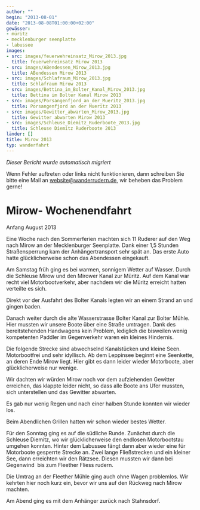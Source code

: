 ```yaml
---
author: ""
begin: "2013-08-01"
date: "2013-08-08T01:00:00+02:00"
gewässer:
- müritz
- mecklenburger seenplatte
- labussee
images:
- src: images/feuerwehreinsatz_Mirow_2013.jpg
  title: feuerwehreinsatz Mirow 2013
- src: images/ABendessen_Mirow_2013.jpg
  title: ABendessen Mirow 2013
- src: images/Schlafraum_Mirow_2013.jpg
  title: Schlafraum Mirow 2013
- src: images/Bettina_im_Bolter_Kanal_Mirow_2013.jpg
  title: Bettina im Bolter Kanal Mirow 2013
- src: images/Porsangenfjord_an_der_Mueritz_2013.jpg
  title: Porsangenfjord an der Mueritz 2013
- src: images/Gewitter_abwarten_Mirow_2013.jpg
  title: Gewitter abwarten Mirow 2013
- src: images/Schleuse_Diemitz_Ruderboote_2013.jpg
  title: Schleuse Diemitz Ruderboote 2013
länder: []
title: Mirow 2013
typ: wanderfahrt
---
```



*Dieser Bericht wurde automatisch migriert*

Wenn Fehler auftreten oder links nicht funktionieren, dann schreiben Sie bitte eine Mail an website@wanderrudern.de, wir beheben das Problem gerne!



# Mirow- Wochenendfahrt


Anfang August 2013

Eine Woche nach den Sommerferien machten sich 11 Ruderer auf den Weg nach Mirow an der Mecklenburger Seenplatte. Dank einer 1,5 Stunden Straßensperrung kam der Anhängertransport sehr spät an. Das erste Auto hatte glücklicherweise schon das Abendessen eingekauft.

Am Samstag früh ging es bei warmen, sonnigem Wetter auf Wasser. Durch die Schleuse Mirow und den Mirower Kanal zur Müritz. Auf dem Kanal war recht viel Motorbootverkehr, aber nachdem wir die Müritz erreicht hatten verteilte es sich.

Direkt vor der Ausfahrt des Bolter Kanals legten wir an einem Strand an und gingen baden.

Danach weiter durch die alte Wasserstrasse Bolter Kanal zur Bolter Mühle. Hier mussten wir unsere Boote über eine Straße umtragen. Dank des bereitstehenden Handwagens kein Problem, lediglich die bisweilen wenig kompetenten Paddler im Gegenverkehr waren ein kleines Hindernis.

Die folgende Strecke sind abwechselnd Kanalstücken und kleine Seen. Motorbootfrei und sehr idyllisch. Ab dem Leppinsee beginnt eine Seenkette, an deren Ende Mirow liegt. Hier gibt es dann leider wieder Motorboote, aber glücklicherweise nur wenige.

Wir dachten wir würden Mirow noch vor dem aufziehenden Gewitter erreichen, das klappte leider nicht, so dass alle Boote ans Ufer mussten, sich unterstellen und das Gewitter abwarten.

Es gab nur wenig Regen und nach einer halben Stunde konnten wir wieder los.

Beim Abendlichen Grillen hatten wir schon wieder bestes Wetter.

Für den Sonntag ging es auf die südliche Runde. Zunächst durch die Schleuse Diemitz, wo wir glücklicherweise den endlosen Motorbootstau umgehen konnten. Hinter dem Labussee fängt dann aber wieder eine für Motorboote gesperrte Strecke an. Zwei lange Fließstrecken und ein kleiner See, dann erreichten wir den Rätzsee. Diesen mussten wir dann bei Gegenwind  bis zum Fleether Fliess rudern.

Die Umtrag an der Fleether Mühle ging auch ohne Wagen problemlos. Wir kehrten hier noch kurz ein, bevor wir uns auf den Rückweg nach Mirow machten.

Am Abend ging es mit dem Anhänger zurück nach Stahnsdorf.